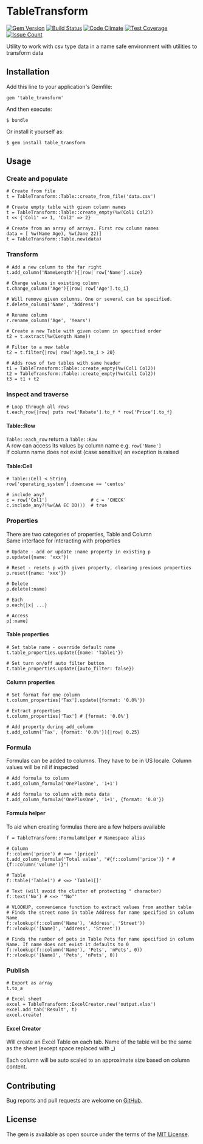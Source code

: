 # TableTransform
[![Gem Version](https://badge.fury.io/rb/table_transform.svg)](http://badge.fury.io/rb/table_transform)
[![Build Status](https://travis-ci.org/jonas-lantto/table_transform.svg)](https://travis-ci.org/jonas-lantto/table_transform)
[![Code Climate](https://codeclimate.com/github/jonas-lantto/table_transform/badges/gpa.svg)](https://codeclimate.com/github/jonas-lantto/table_transform)
[![Test Coverage](https://codeclimate.com/github/jonas-lantto/table_transform/badges/coverage.svg)](https://codeclimate.com/github/jonas-lantto/table_transform/coverage)
[![Issue Count](https://codeclimate.com/github/jonas-lantto/table_transform/badges/issue_count.svg)](https://codeclimate.com/github/jonas-lantto/table_transform)

Utility to work with csv type data in a name safe environment with utilities to transform data

## Installation

Add this line to your application's Gemfile:

    gem 'table_transform'

And then execute:

    $ bundle

Or install it yourself as:

    $ gem install table_transform

## Usage

### Create and populate

    # Create from file
    t = TableTransform::Table::create_from_file('data.csv')

    # Create empty table with given column names 
    t = TableTransform::Table::create_empty(%w(Col1 Col2))
    t << {'Col1' => 1, 'Col2' => 2}

    # Create from an array of arrays. First row column names
    data = [ %w(Name Age), %w(Jane 22)]
    t = TableTransform::Table.new(data)

### Transform
    # Add a new column to the far right
    t.add_column('NameLength'){|row| row['Name'].size}

    # Change values in existing column
    t.change_column('Age'){|row| row['Age'].to_i}
    
    # Will remove given columns. One or several can be specified.
    t.delete_column('Name', 'Address')
    
    # Rename column
    r.rename_column('Age', 'Years')
    
    # Create a new Table with given column in specified order
    t2 = t.extract(%w(Length Name))
    
    # Filter to a new table 
    t2 = t.filter{|row| row['Age].to_i > 20}

    # Adds rows of two tables with same header
    t1 = TableTransform::Table::create_empty(%w(Col1 Col2))
    t2 = TableTransform::Table::create_empty(%w(Col1 Col2))
    t3 = t1 + t2

### Inspect and traverse
    # Loop through all rows
    t.each_row{|row| puts row['Rebate'].to_f * row['Price'].to_f}

#### Table::Row
`Table::each_row` return a `Table::Row`<br/>
A row can access its values by column name e.g. `row['Name']`<br/>
If column name does not exist (case sensitive) an exception is raised

#### Table:Cell
    # Table::Cell < String
    row['operating_system'].downcase == 'centos'

    # include_any?
    c = row['Col1']                # c = 'CHECK'
    c.include_any?(%w(AA EC DD)))  # true

### Properties
There are two categories of properties, Table and Column<br/>
Same interface for interacting with properties
    
    # Update - add or update :name property in existing p
    p.update({name: 'xxx'})
    
    # Reset - resets p with given property, clearing previous properties 
    p.reset({name: 'xxx'})
    
    # Delete
    p.delete(:name)
    
    # Each
    p.each{|x| ...}
    
    # Access
    p[:name]
    
#### Table properties
    # Set table name - override default name
    t.table_properties.update({name: 'Table1'})
    
    # Set turn on/off auto filter button
    t.table_properties.update({auto_filter: false})

#### Column properties   
    # Set format for one column
    t.column_properties['Tax'].update({format: '0.0%'})
 
    # Extract properties
    t.column_properties['Tax'] # {format: '0.0%'}
    
    # Add property during add_column
    t.add_column('Tax', {format: '0.0%'}){|row| 0.25}
    
### Formula
Formulas can be added to columns. They have to be in US locale. 
Column values will be nil if inspected

    # Add formula to column
    t.add_column_formula('OnePlusOne', '1+1')

    # Add formula to column with meta data
    t.add_column_formula('OnePlusOne', '1+1', {format: '0.0'})

#### Formula helper
To aid when creating formulas there are a few helpers available
    
    f = TableTransform::FormulaHelper # Namespace alias
    
    # Column
    f::column('price') # <=> '[price]'
    t.add_column_formula('Total value', "#{f::column('price')} * #{f::column('volume')}")

    # Table
    f::table('Table1') # <=> 'Table1[]'
    
    # Text (will avoid the clutter of protecting " character)
    f::text('No') # <=> '"No"'
    
    # VLOOKUP, convenience function to extract values from another table
    # Finds the street name in table Address for name specified in column Name
    f::vlookup(f::column('Name'), 'Address', 'Street'))
    f::vlookup('[Name]', 'Address', 'Street'))

    # Finds the number of pets in Table Pets for name specified in column Name. If name does not exist it defaults to 0
    f::vlookup(f::column('Name'), 'Pets', 'nPets', 0))
    f::vlookup('[Name]', 'Pets', 'nPets', 0))


### Publish
    # Export as array
    t.to_a

    # Excel sheet
    excel = TableTransform::ExcelCreator.new('output.xlsx')
    excel.add_tab('Result', t)
    excel.create!

#### Excel Creator
Will create an Excel Table on each tab. Name of the table will be the same as the sheet (except space replaced
with _)

Each column will be auto scaled to an approximate size based on column content.
     
## Contributing

Bug reports and pull requests are welcome on [GitHub](https://github.com/jonas-lantto/table_transform).


## License

The gem is available as open source under the terms of the [MIT License](http://opensource.org/licenses/MIT).

